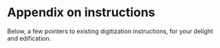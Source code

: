 # Appendix on instructions

Below, a few pointers to existing digitization instructions, for your delight and edification.
